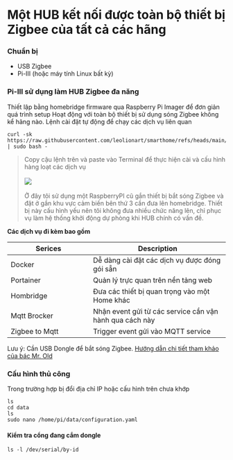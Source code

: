 # Một HUB kết nối được toàn bộ thiết bị Zigbee của tất cả các hãng

### Chuẩn bị

* USB Zigbee
* Pi-III (hoặc máy tính Linux bất kỳ)

### Pi-III sử dụng làm HUB Zigbee đa năng

Thiết lập bằng homebridge firmware qua Raspberry Pi Imager để đơn giản quá trình setup Hoạt động với toàn bộ thiết bị sử dụng sóng Zigbee không kể hãng nào. Lệnh cài đặt tự động để chạy các dịch vụ liên quan

```
curl -sk https://raw.githubusercontent.com/leolionart/smarthome/refs/heads/main/Zigbee2MQTT/ZigbeeHub_setup.sh | sudo bash -
```

> Copy cậu lệnh trên và paste vào Terminal để thực hiện cài và cấu hình hàng loạt các dịch vụ\
> \
> ![](https://egg.d.pr/i/IBIEzi.jpg)\
> \
> Ở đây tôi sử dụng một RaspberryPI cũ gắn thiết bị bắt sóng Zigbee và đặt ở gần khu vực cảm biến bên thứ 3 cần đưa lên homebridge. Thiết bị này cấu hình yếu nên tôi không đưa nhiều chức năng lên, chỉ phục vụ làm hệ thống khởi động dự phòng khi HUB chính có vấn đề.

**Các dịch vụ đi kèm bao gồm**

<table><thead><tr><th width="174">Serices</th><th>Description</th></tr></thead><tbody><tr><td>Docker</td><td>Dễ dàng cài đặt các dịch vụ được đóng gói sẵn</td></tr><tr><td>Portainer</td><td>Quản lý trực quan trên nền tảng web</td></tr><tr><td>Hombridge</td><td>Đưa các thiết bị quan trọng vào một Home khác</td></tr><tr><td>Mqtt Brocker</td><td>Nhận event gửi từ các service cần vận hành qua cách này</td></tr><tr><td>Zigbee to Mqtt</td><td>Trigger event gửi vào MQTT service</td></tr></tbody></table>

Lưu ý: Cần USB Dongle để bắt sóng Zigbee. [Hướng dẫn chi tiết tham khảo của bác Mr. Old](https://youtu.be/eTe0UU9oxPE?si=Pccp5agdG_qfdiX8)

### Cấu hình thủ công

Trong trường hợp bị đổi địa chỉ IP hoặc cấu hình trên chưa khớp

```
ls
cd data
ls
sudo nano /home/pi/data/configuration.yaml
```

#### Kiểm tra cổng đang cắm dongle

`ls -l /dev/serial/by-id`
